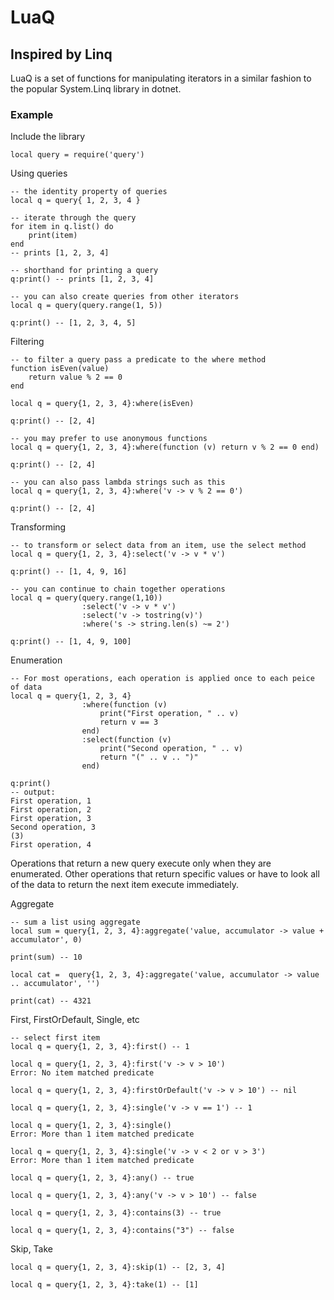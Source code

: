 # LuaQ

## Inspired by Linq

LuaQ is a set of functions for manipulating iterators in a similar fashion to the popular System.Linq library in dotnet.

### Example

Include the library

    local query = require('query')

Using queries

    -- the identity property of queries
    local q = query{ 1, 2, 3, 4 }

    -- iterate through the query
    for item in q.list() do
        print(item)
    end
    -- prints [1, 2, 3, 4]

    -- shorthand for printing a query
    q:print() -- prints [1, 2, 3, 4]

    -- you can also create queries from other iterators
    local q = query(query.range(1, 5))

    q:print() -- [1, 2, 3, 4, 5]

Filtering

    -- to filter a query pass a predicate to the where method
    function isEven(value)
        return value % 2 == 0
    end

    local q = query{1, 2, 3, 4}:where(isEven)

    q:print() -- [2, 4]

    -- you may prefer to use anonymous functions
    local q = query{1, 2, 3, 4}:where(function (v) return v % 2 == 0 end)

    q:print() -- [2, 4]

    -- you can also pass lambda strings such as this
    local q = query{1, 2, 3, 4}:where('v -> v % 2 == 0')

    q:print() -- [2, 4]

Transforming

    -- to transform or select data from an item, use the select method
    local q = query{1, 2, 3, 4}:select('v -> v * v')

    q:print() -- [1, 4, 9, 16] 

    -- you can continue to chain together operations
    local q = query(query.range(1,10))
                    :select('v -> v * v')
                    :select('v -> tostring(v)')
                    :where('s -> string.len(s) ~= 2')
    
    q:print() -- [1, 4, 9, 100]                    

Enumeration

    -- For most operations, each operation is applied once to each peice of data
    local q = query{1, 2, 3, 4}
                    :where(function (v)
                        print("First operation, " .. v)
                        return v == 3
                    end)
                    :select(function (v)
                        print("Second operation, " .. v)
                        return "(" .. v .. ")"
                    end)

    q:print()
    -- output:
    First operation, 1
    First operation, 2
    First operation, 3
    Second operation, 3
    (3) 
    First operation, 4

Operations that return a new query execute only when they are enumerated.
Other operations that return specific values or have to look all of the data to return the next item execute immediately. 

Aggregate

    -- sum a list using aggregate
    local sum = query{1, 2, 3, 4}:aggregate('value, accumulator -> value + accumulator', 0)

    print(sum) -- 10

    local cat =  query{1, 2, 3, 4}:aggregate('value, accumulator -> value .. accumulator', '')

    print(cat) -- 4321

First, FirstOrDefault, Single, etc

    -- select first item
    local q = query{1, 2, 3, 4}:first() -- 1

    local q = query{1, 2, 3, 4}:first('v -> v > 10')
    Error: No item matched predicate

    local q = query{1, 2, 3, 4}:firstOrDefault('v -> v > 10') -- nil

    local q = query{1, 2, 3, 4}:single('v -> v == 1') -- 1

    local q = query{1, 2, 3, 4}:single()
    Error: More than 1 item matched predicate

    local q = query{1, 2, 3, 4}:single('v -> v < 2 or v > 3')
    Error: More than 1 item matched predicate

    local q = query{1, 2, 3, 4}:any() -- true

    local q = query{1, 2, 3, 4}:any('v -> v > 10') -- false    

    local q = query{1, 2, 3, 4}:contains(3) -- true

    local q = query{1, 2, 3, 4}:contains("3") -- false

Skip, Take

    local q = query{1, 2, 3, 4}:skip(1) -- [2, 3, 4]

    local q = query{1, 2, 3, 4}:take(1) -- [1]



